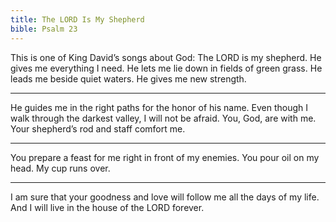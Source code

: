```yaml
---
title: The LORD Is My Shepherd
bible: Psalm 23
---
```


This is one of King David’s songs
about God:
The LORD
is my shepherd.
He gives me everything I need.
He lets me lie down in fields of green
grass. He leads me beside quiet waters.
He gives me new strength.

---

He guides me in the right paths
for the honor of his name.
Even though I walk through the
darkest valley, I will not be afraid.
You, God, are with me. Your
shepherd’s rod and staff comfort me.

---

You prepare a feast for me
right in front of my enemies.
You pour oil on my head.
My cup runs over.

---

I am sure that your goodness
and love will follow me
all the days of my life.
And I will live in the house
of the LORD
forever.

